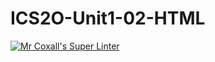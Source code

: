 # ICS2O-Unit1-02-HTML

[![Mr Coxall's Super Linter](https://github.com/ekaterina-chernykh/ICS2O-Unit1-02-HTML/workflows/Mr%20Coxall's%20Super%20Linter/badge.svg)](https://github.com/ekaterina-chernykh/ICS2O-Unit1-02-HTML/actions/)
